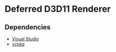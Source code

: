 # Deferred D3D11 Renderer

## Dependencies
- [Visual Studio](https://visualstudio.microsoft.com/)
- [vcpkg](https://vcpkg.io/)
